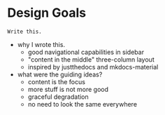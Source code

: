 # Design Goals

```{todo}
Write this.
```

- why I wrote this.
  - good navigational capabilities in sidebar
  - "content in the middle" three-column layout
  - inspired by justthedocs and mkdocs-material
- what were the guiding ideas?
  - content is the focus
  - more stuff is not more good
  - graceful degradation
  - no need to look the same everywhere
